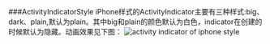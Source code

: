 ###ActivityIndicatorStyle
iPhone样式的ActivityIndicator主要有三种样式:big、dark、plain,默认为plain。其中big和plain的颜色默认为白色，indicator在创建的时候默认为隐藏。动画效果见下图：
![activity indicator of iphone style](http://image.happysoft.cc/image/43/activity_indicator.gif)

